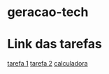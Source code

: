 # geracao-tech
<h1>Link das tarefas</h1>
<div>
  <a href="https://daviiisousa.github.io/geracao-tech/Projeto%201%20-%20alinhamento/" target="_blank">tarefa 1</a>
  <a href="https://daviiisousa.github.io/geracao-tech/projeto-2-Blog/" target="_blank">tarefa 2</a>
  <a href="https://daviiisousa.github.io/geracao-tech/Javascript/exercicios/calculadora/">calculadora</a>
  <a href="https://daviiisousa.github.io/geracao-tech/Javascript/exercicios/arrayDeProduto/" ></a>
</div>
